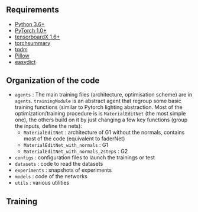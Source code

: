 # 



## Requirements
- [Python 3.6+](https://www.python.org)
- [PyTorch 1.0+](https://pytorch.org)
- [tensorboardX 1.6+](https://github.com/lanpa/tensorboardX)
- [torchsummary](https://github.com/sksq96/pytorch-summary)
- [tqdm](https://github.com/tqdm/tqdm)
- [Pillow](https://github.com/python-pillow/Pillow)
- [easydict](https://github.com/makinacorpus/easydict)



## Organization of the code

* `agents` : The main training files (architecture, optimisation scheme) are in `agents`. `trainingModule` is an abstract agent that regroup some basic training functions (similar to Pytorch lighting abstraction. Most of the optimization/training procedure is is `MaterialEditNet` (the most simple one), the others build on it by just changing a few key functions (group the inputs, define the nets):
  * `MaterialEditNet` : architecture of G1 without the normals, contains most of the code (equivalent to faderNet)
  * `MaterialEditNet_with_normals` : G1
  * `MaterialEditNet_with_normals_2steps` : G2
* `configs` : configuration files to launch the trainings or test
* `datasets` : code to read the datasets
* `experiments` : snapshots of experiments
* `models` : code of the networks
* `utils` : various utilities


## Training
